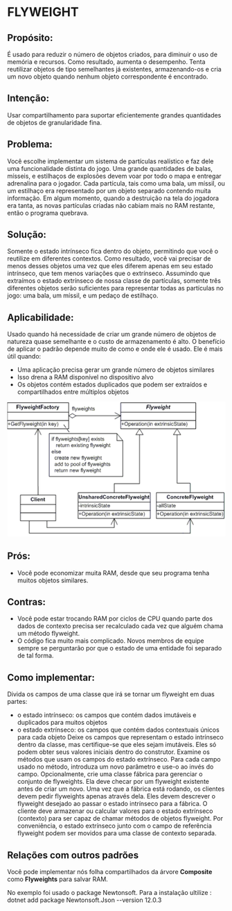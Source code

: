 # FLYWEIGHT
## Propósito:
É usado para reduzir o número de objetos criados, para diminuir o uso de memória e recursos. Como resultado, aumenta o desempenho.
Tenta reutilizar objetos de tipo semelhantes já existentes, armazenando-os e cria um novo objeto quando nenhum objeto correspondente é encontrado.
## Intenção:
Usar compartilhamento para suportar eficientemente grandes quantidades de objetos de granularidade fina.

## Problema: 
Você escolhe implementar um sistema de partículas realístico e faz dele uma funcionalidade distinta do jogo. Uma grande quantidades de balas, mísseis, e estilhaços de explosões devem voar por todo o mapa e entregar adrenalina para o jogador.
Cada partícula, tais como uma bala, um míssil, ou um estilhaço era representado por um objeto separado contendo muita informação. Em algum momento, quando a destruição na tela do jogadora era tanta, as novas partículas criadas não cabiam mais no RAM restante, então o programa quebrava.

## Solução:
Somente o estado intrínseco fica dentro do objeto, permitindo que você o reutilize em diferentes contextos. Como resultado, você vai precisar de menos desses objetos uma vez que eles diferem apenas em seu estado intrínseco, que tem menos variações que o extrínseco.
Assumindo que extraímos o estado extrínseco de nossa classe de partículas, somente três diferentes objetos serão suficientes para representar todas as partículas no jogo: uma bala, um míssil, e um pedaço de estilhaço.

## Aplicabilidade: 
Usado quando há necessidade de criar um grande número de objetos de natureza quase semelhante e o custo de armazenamento é alto.
O benefício de aplicar o padrão depende muito de como e onde ele é usado. Ele é mais útil quando:
* Uma aplicação precisa gerar um grande número de objetos similares
* Isso drena a RAM disponível no dispositivo alvo
* Os objetos contém estados duplicados que podem ser extraídos e compartilhados entre múltiplos objetos

![Representação do Flyweight](./Flyweight.png)

## Prós:
* Você pode economizar muita RAM, desde que seu programa tenha muitos objetos similares.

## Contras:
* Você pode estar trocando RAM por ciclos de CPU quando parte dos dados de contexto precisa ser recalculado cada vez que alguém chama um método flyweight.
* O código fica muito mais complicado. Novos membros de equipe sempre se perguntarão por que o estado de uma entidade foi separado de tal forma.

## Como implementar:
Divida os campos de uma classe que irá se tornar um flyweight em duas partes:
   * o estado intrínseco: os campos que contém dados imutáveis e duplicados para muitos objetos
   * o estado extrínseco: os campos que contém dados contextuais únicos para cada objeto
Deixe os campos que representam o estado intrínseco dentro da classe, mas certifique-se que eles sejam imutáveis. Eles só podem obter seus valores iniciais dentro do construtor.
Examine os métodos que usam os campos do estado extrínseco. Para cada campo usado no método, introduza um novo parâmetro e use-o ao invés do campo.
Opcionalmente, crie uma classe fábrica para gerenciar o conjunto de flyweights. Ela deve checar por um flyweight existente antes de criar um novo. Uma vez que a fábrica está rodando, os clientes devem pedir flyweights apenas através dela. Eles devem descrever o flyweight desejado ao passar o estado intrínseco para a fábrica.
O cliente deve armazenar ou calcular valores para o estado extrínseco (contexto) para ser capaz de chamar métodos de objetos flyweight. Por conveniência, o estado extrínseco junto com o campo de referência flyweight podem ser movidos para uma classe de contexto separada.
## Relações com outros padrões
Você pode implementar nós folha compartilhados da árvore __Composite__ como __Flyweights__ para salvar RAM.


No exemplo foi usado o package Newtonsoft. Para a instalação ultilize : dotnet add package Newtonsoft.Json --version 12.0.3
